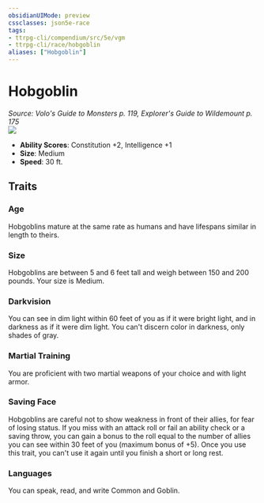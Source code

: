 ```yaml
---
obsidianUIMode: preview
cssclasses: json5e-race
tags:
- ttrpg-cli/compendium/src/5e/vgm
- ttrpg-cli/race/hobgoblin
aliases: ["Hobgoblin"]
---
```

# Hobgoblin
*Source: Volo's Guide to Monsters p. 119, Explorer's Guide to Wildemount p. 175*  
![](races/VGM/Hobgoblin.webp#right)  

- **Ability Scores**: Constitution +2, Intelligence +1
- **Size**: Medium
- **Speed**: 30 ft.

## Traits

### Age

Hobgoblins mature at the same rate as humans and have lifespans similar in length to theirs.

### Size

Hobgoblins are between 5 and 6 feet tall and weigh between 150 and 200 pounds. Your size is Medium.

### Darkvision

You can see in dim light within 60 feet of you as if it were bright light, and in darkness as if it were dim light. You can't discern color in darkness, only shades of gray.

### Martial Training

You are proficient with two martial weapons of your choice and with light armor.

### Saving Face

Hobgoblins are careful not to show weakness in front of their allies, for fear of losing status. If you miss with an attack roll or fail an ability check or a saving throw, you can gain a bonus to the roll equal to the number of allies you can see within 30 feet of you (maximum bonus of +5). Once you use this trait, you can't use it again until you finish a short or long rest.

### Languages

You can speak, read, and write Common and Goblin.